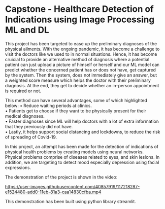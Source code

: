 # Capstone - Healthcare Detection of Indications using Image Processing ML and DL

This project has been targeted to ease up the preliminary diagnoses of the physical ailments. With the ongoing pandemic, it has become a challenge to visit the doctors like we used to in normal situations. Hence, it has become cruicial to provide an alternative method of diagnosis where a potential patient can just upload a picture of himself or herself and our ML model can predict whether the concerned patient has or does not have, get captured by the system. Then the system, does not immediately give an answer, but a weighted score measure which helps the doctor with their preliminary diagnosis. At the end, they get to decide whether an in-person appointment is required or not.

This method can have several advantages, some of which highlighted below:
• Reduce waiting periods at clinics.  
• Patients get to choose if they want to be physically present for their medical diagnoses.  
• Faster diagnoses since ML will help doctors with a lot of extra information that they previously did not have.  
• Lastly, it helps support social distancing and lockdowns, to reduce the risk of spreading of Covid-19.   
  
In this project, an attempt has been made for the detection of indications of physical health problems by creating models using neural networks. Physical problems comprise of diseases related to eyes, and skin lesions. In addition, we are targeting to detect mood especially depression using facial expressions.

The demonstration of the project is shown in the video:

https://user-images.githubusercontent.com/40857919/117218287-e1524480-add0-11eb-81a3-caa14830cfba.mp4

This demonstration has been built using python library streamlit.

